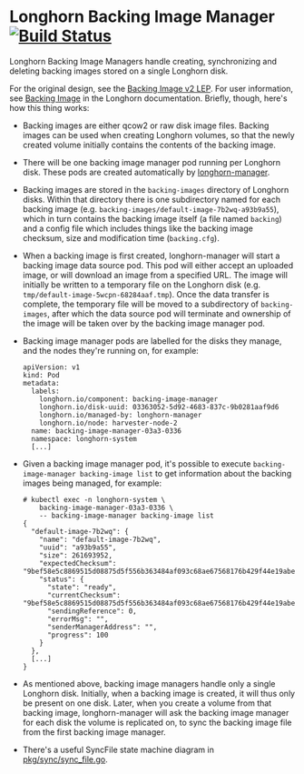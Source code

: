 # Longhorn Backing Image Manager [![Build Status](https://drone-publish.longhorn.io/api/badges/longhorn/backing-image-manager/status.svg)](https://drone-publish.longhorn.io/longhorn/backing-image-manager)

Longhorn Backing Image Managers handle creating, synchronizing and deleting
backing images stored on a single Longhorn disk.

For the original design, see the [Backing Image v2 LEP](https://github.com/longhorn/longhorn/blob/master/enhancements/20210701-backing-image.md).
For user information, see [Backing Image](https://longhorn.io/docs/1.6.0/advanced-resources/backing-image/backing-image/)
in the Longhorn documentation. Briefly, though, here's how this thing works:

- Backing images are either qcow2 or raw disk image files.  Backing images
  can be used when creating Longhorn volumes, so that the newly created
  volume initially contains the contents of the backing image.

- There will be one backing image manager pod running per Longhorn disk.
  These pods are created automatically by [longhorn-manager](https://github.com/longhorn/longhorn-manager).

- Backing images are stored in the `backing-images` directory of Longhorn
  disks. Within that directory there is one subdirectory named for each
  backing image (e.g. `backing-images/default-image-7b2wq-a93b9a55`), which
  in turn contains the backing image itself (a file named `backing`) and a
  config file which includes things like the backing image checksum, size
  and modification time (`backing.cfg`).

- When a backing image is first created, longhorn-manager will start a
  backing image data source pod. This pod will either accept an uploaded
  image, or will download an image from a specified URL. The image will
  initially be written to a temporary file on the Longhorn disk (e.g.
  `tmp/default-image-5wcpn-68284aaf.tmp`). Once the data transfer is
  complete, the temporary file will be moved to a subdirectory of
  `backing-images`, after which the data source pod will terminate and
  ownership of the image will be taken over by the backing image manager
  pod.

- Backing image manager pods are labelled for the disks they manage, and
  the nodes they're running on, for example:
  ```
  apiVersion: v1
  kind: Pod
  metadata:
    labels:
      longhorn.io/component: backing-image-manager
      longhorn.io/disk-uuid: 03363052-5d92-4683-837c-9b0281aaf9d6
      longhorn.io/managed-by: longhorn-manager
      longhorn.io/node: harvester-node-2
    name: backing-image-manager-03a3-0336
    namespace: longhorn-system
    [...]
  ```

- Given a backing image manager pod, it's possible to execute
  `backing-image-manager backing-image list` to get information about
   the backing images being managed, for example:
  ```
  # kubectl exec -n longhorn-system \
      backing-image-manager-03a3-0336 \
      -- backing-image-manager backing-image list
  {
    "default-image-7b2wq": {
      "name": "default-image-7b2wq",
      "uuid": "a93b9a55",
      "size": 261693952,
      "expectedChecksum": "9bef58e5c8869515d08875d5f556b363484af093c68ae67568176b429f44e19abecc970779399dd56c1be94c7b5cb954d3f05b11c8666ff09acbf77fda7b9a0f",
      "status": {
        "state": "ready",
        "currentChecksum": "9bef58e5c8869515d08875d5f556b363484af093c68ae67568176b429f44e19abecc970779399dd56c1be94c7b5cb954d3f05b11c8666ff09acbf77fda7b9a0f",
        "sendingReference": 0,
        "errorMsg": "",
        "senderManagerAddress": "",
        "progress": 100
      }
    },
    [...]
  }
  ```

- As mentioned above, backing image managers handle only a single Longhorn
  disk. Initially, when a backing image is created, it will thus only be
  present on one disk. Later, when you create a volume from that backing
  image, longhorn-manager will ask the backing image manager for each disk
  the volume is replicated on, to sync the backing image file from the
  first backing image manager.

- There's a useful SyncFile state machine diagram in
[pkg/sync/sync_file.go](https://github.com/longhorn/backing-image-manager/blob/master/pkg/sync/sync_file.go#L26-L58).
